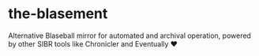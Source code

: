 # the-blasement
Alternative Blaseball mirror for automated and archival operation, powered by other SIBR tools like Chronicler and Eventually ❤️

